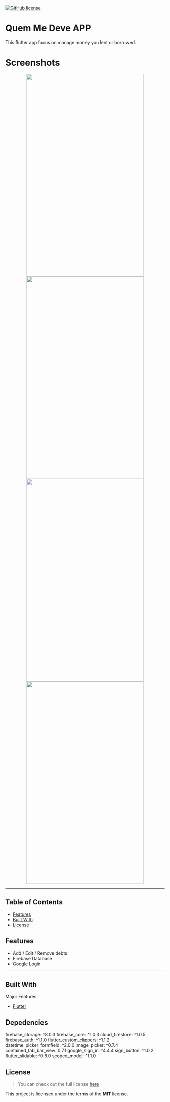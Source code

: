 [![GitHub license](https://img.shields.io/github/license/hadessama1994/chat_app)](https://github.com/hadessama1994/chat_app) 


# Quem Me Deve APP

This flutter app focus on manage money you lent or borrowed.

# Screenshots

<p align="center">
<img src="https://i.imgur.com/Yz8bdLo.png" width="370" height="640">
<img src="https://i.imgur.com/XmrNJQl.png" width="370" height="640">
<img src="https://i.imgur.com/oQl3bdm.png" width="370" height="640">
<img src="https://i.imgur.com/YqJQeVl.png" width="370" height="640">
</p>  
  

---

<!-- TABLE OF CONTENTS -->

## Table of Contents

* [Features](#features)
* [Built With](#built-with)
* [License](#license)


## Features

- Add / Edit / Remove debts
- Firebase Database
- Google Login

---

## Built With
Major Features:

- [Flutter](https://github.com/flutter/flutter)

## Depedencies

  firebase_storage: ^8.0.3
  firebase_core: ^1.0.3
  cloud_firestore: ^1.0.5
  firebase_auth: ^1.1.0
  flutter_custom_clippers: ^1.1.2
  datetime_picker_formfield: ^2.0.0
  image_picker: ^0.7.4
  contained_tab_bar_view: 0.7.1
  google_sign_in: ^4.4.4
  sign_button: ^1.0.2
  flutter_slidable: ^0.6.0
  scoped_model: ^1.1.0


## License
>You can check out the full license [here](https://github.com/IgorAntun/node-chat/blob/master/LICENSE)

This project is licensed under the terms of the **MIT** license.
